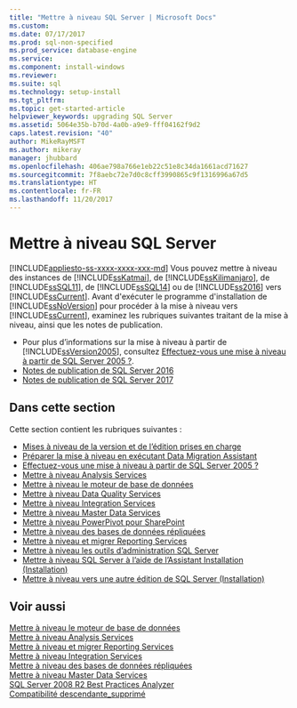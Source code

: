 ```yaml
---
title: "Mettre à niveau SQL Server | Microsoft Docs"
ms.custom: 
ms.date: 07/17/2017
ms.prod: sql-non-specified
ms.prod_service: database-engine
ms.service: 
ms.component: install-windows
ms.reviewer: 
ms.suite: sql
ms.technology: setup-install
ms.tgt_pltfrm: 
ms.topic: get-started-article
helpviewer_keywords: upgrading SQL Server
ms.assetid: 5064e35b-b70d-4a0b-a9e9-fff04162f9d2
caps.latest.revision: "40"
author: MikeRayMSFT
ms.author: mikeray
manager: jhubbard
ms.openlocfilehash: 406ae798a766e1eb22c51e8c34da1661acd71627
ms.sourcegitcommit: 7f8aebc72e7d0c8cff3990865c9f1316996a67d5
ms.translationtype: HT
ms.contentlocale: fr-FR
ms.lasthandoff: 11/20/2017
---
```

# <a name="upgrade-sql-server"></a>Mettre à niveau SQL Server
[!INCLUDE[appliesto-ss-xxxx-xxxx-xxx-md](../../includes/appliesto-ss-xxxx-xxxx-xxx-md.md)] Vous pouvez mettre à niveau des instances de [!INCLUDE[ssKatmai](../../includes/sskatmai-md.md)], de [!INCLUDE[ssKilimanjaro](../../includes/sskilimanjaro-md.md)], de [!INCLUDE[ssSQL11](../../includes/sssql11-md.md)], de [!INCLUDE[ssSQL14](../../includes/sssql14-md.md)] ou de [!INCLUDE[ss2016](../../includes/sssql15-md.md)] vers [!INCLUDE[ssCurrent](../../includes/sscurrent-md.md)]. Avant d'exécuter le programme d'installation de [!INCLUDE[ssNoVersion](../../includes/ssnoversion-md.md)] pour procéder à la mise à niveau vers [!INCLUDE[ssCurrent](../../includes/sscurrent-md.md)], examinez les rubriques suivantes traitant de la mise à niveau, ainsi que les notes de publication.  
  
   - Pour plus d’informations sur la mise à niveau à partir de [!INCLUDE[ssVersion2005](../../includes/ssversion2005-md.md)], consultez [Effectuez-vous une mise à niveau à partir de SQL Server 2005 ?](../../database-engine/install-windows/are-you-upgrading-from-sql-server-2005.md).  
   - [Notes de publication de SQL Server 2016](../../sql-server/sql-server-2016-release-notes.md) 
   - [Notes de publication de SQL Server 2017](../../sql-server/sql-server-2017-release-notes.md) 
  
## <a name="in-this-section"></a>Dans cette section  
Cette section contient les rubriques suivantes :  
  
-   [Mises à niveau de la version et de l’édition prises en charge](../../database-engine/install-windows/supported-version-and-edition-upgrades.md)  
-   [Préparer la mise à niveau en exécutant Data Migration Assistant](../../database-engine/install-windows/prepare-for-upgrade-by-running-data-migration-assistant.md)  
-   [Effectuez-vous une mise à niveau à partir de SQL Server 2005 ?](../../database-engine/install-windows/are-you-upgrading-from-sql-server-2005.md)  
-   [Mettre à niveau Analysis Services](../../database-engine/install-windows/upgrade-analysis-services.md)  
-   [Mettre à niveau le moteur de base de données](../../database-engine/install-windows/upgrade-database-engine.md)  
-   [Mettre à niveau Data Quality Services](../../database-engine/install-windows/upgrade-data-quality-services.md)  
-   [Mettre à niveau Integration Services](../../integration-services/install-windows/upgrade-integration-services.md)  
-   [Mettre à niveau Master Data Services](../../database-engine/install-windows/upgrade-master-data-services.md)  
-   [Mettre à niveau PowerPivot pour SharePoint](../../database-engine/install-windows/upgrade-power-pivot-for-sharepoint.md)  
-   [Mettre à niveau des bases de données répliquées](../../database-engine/install-windows/upgrade-replicated-databases.md)  
-   [Mettre à niveau et migrer Reporting Services](../../reporting-services/install-windows/upgrade-and-migrate-reporting-services.md)  
-   [Mettre à niveau les outils d’administration SQL Server](../../database-engine/install-windows/upgrade-sql-server-management-tools.md)  
-   [Mettre à niveau SQL Server à l’aide de l’Assistant Installation &#40;Installation&#41;](../../database-engine/install-windows/upgrade-sql-server-using-the-installation-wizard-setup.md)  
-   [Mettre à niveau vers une autre édition de SQL Server &#40;Installation&#41;](../../database-engine/install-windows/upgrade-to-a-different-edition-of-sql-server-setup.md)  
  
## <a name="see-also"></a>Voir aussi  
 [Mettre à niveau le moteur de base de données](../../database-engine/install-windows/upgrade-database-engine.md)   
 [Mettre à niveau Analysis Services](../../database-engine/install-windows/upgrade-analysis-services.md)   
 [Mettre à niveau et migrer Reporting Services](../../reporting-services/install-windows/upgrade-and-migrate-reporting-services.md)   
 [Mettre à niveau Integration Services](../../integration-services/install-windows/upgrade-integration-services.md)   
 [Mettre à niveau des bases de données répliquées](../../database-engine/install-windows/upgrade-replicated-databases.md)   
 [Mettre à niveau Master Data Services](../../database-engine/install-windows/upgrade-master-data-services.md)   
 [SQL Server 2008 R2 Best Practices Analyzer](http://go.microsoft.com/fwlink/?LinkId=197135)   
 [Compatibilité descendante_supprimé](http://msdn.microsoft.com/library/15d9117e-e2fa-4985-99ea-66a117c1e9fd)  
  
  
